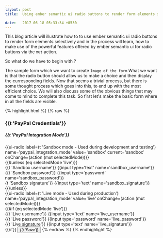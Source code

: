 ```yaml
---
layout: post
title:  Using ember semantic ui radio buttons to render form elements selectively.

date:   2017-06-18 05:33:34 +0530
---
```


This blog article will illustrate how to to use ember semantic ui radio buttons to render form elements selectively and in the process will learn, how to make use of the powerful features offered by ember semantic ui for radio buttons via the `mut` action.


So what do we have to begin with ?

The sample form which we want to create
`Image of the form`
What we want is that the radio button should allow us to make a choice and then display the curresponding fields. Now that seems a trivial process, but there is some thought process which goes into this, to end up with the most efficient choice. We will also discuss some of the obvious things that may come to mind to complete this task.
So first let's make the basic form where in all the fields are visible.

{% highlight html %}
{% raw %}
    <h3 class="ui header">{{t 'PayPal Credentials'}}</h3>
    <h5 class="ui header">{{t 'PayPal Integration Mode'}}</h5>
    <div class="field">
      {{ui-radio label=(t 'Sandbox mode - Used during development and testing') name='paypal_integration_mode'  value='sandbox'  current='sandbox' onChange=(action (mut selectedMode))}}
    </div>
    {{#unless (eq selectedMode 'live')}}
      <div class="field">
        <label>{{t 'Sandbox username'}}</label>
        {{input type='text' name='sandbox_username'}}
      </div>
      <div class="field">
        <label>{{t 'Sandbox password'}}</label>
        {{input type='password' name='sandbox_password'}}
      </div>
      <div class="field">
        <label>{t 'Sandbox signature'}}</label>
        {{input type='text' name='sandbox_signature'}}
      </div>
    {{/unless}}
    <div class="field">
      {{ui-radio label=(t 'Live mode - Used during production') name='paypal_integration_mode' value='live' onChange=(action (mut selectedMode))}}
    </div>
    {{#if (eq selectedMode 'live')}}
      <div class="field">
       <label>{{t 'Live username'}}</label>
        {{input type='text' name='live_username'}}
      </div>
      <div class="field">
        <label>{{t 'Live password'}}</label>
        {{input type='password' name='live_password'}}
      </div>
      <div class="field">
        <label>{{t 'Live signature'}}</label>
        {{input type='text' name='live_signature'}}
      </div>
    {{/if}}
    <button class="ui teal button" type="submit">
    {{t 'Save'}}
    </button>
{% endraw %}
{% endhighlight %}
